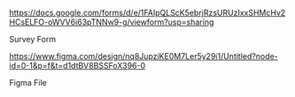 https://docs.google.com/forms/d/e/1FAIpQLScK5ebrjRzsURUzIxxSHMcHv2HCsELFO-oWVV6i63pTNNw9-g/viewform?usp=sharing

Survey Form


https://www.figma.com/design/nq8JupziKE0M7Ler5y29i1/Untitled?node-id=0-1&p=f&t=d1dtBV8BSSFoX396-0

Figma File
